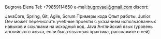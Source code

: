 Bugrova Elena
Tel: +79859114650 e-mail:bugrovael@gmail.com discort: 

JavaCore, Spring, Git, Agile, Scrum
Примеры кода
Опыт работы. Junior Dev может перечислить учебные проекты с указанием использованных навыков и ссылками на исходный код.
Java 
Английский язык (уровень английского языка, если была языковая практика, расскажите о ней)